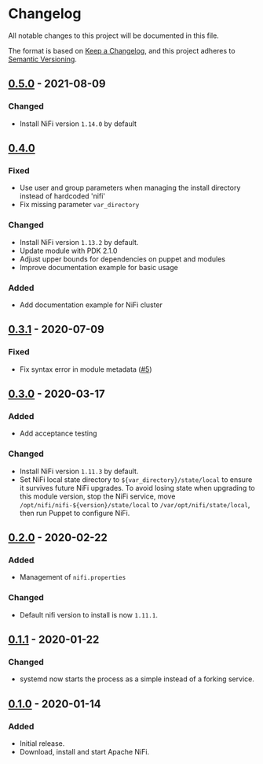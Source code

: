 # Changelog

All notable changes to this project will be documented in this file.

The format is based on [Keep a Changelog](https://keepachangelog.com/en/1.0.0/),
and this project adheres to [Semantic Versioning](https://semver.org/spec/v2.0.0.html).

## [0.5.0] - 2021-08-09
### Changed
- Install NiFi version `1.14.0` by default

## [0.4.0]

### Fixed
- Use user and group parameters when managing the install directory instead of hardcoded 'nifi'
- Fix missing parameter `var_directory`

### Changed
- Install NiFi version `1.13.2` by default.
- Update module with PDK 2.1.0
- Adjust upper bounds for dependencies on puppet and modules
- Improve documentation example for basic usage

### Added
- Add documentation example for NiFi cluster

## [0.3.1] - 2020-07-09

### Fixed

  * Fix syntax error in module metadata ([#5])

## [0.3.0] - 2020-03-17

### Added

* Add acceptance testing

### Changed

* Install NiFi version `1.11.3` by default.
* Set NiFi local state directory to `${var_directory}/state/local` to
  ensure it survives future NiFi upgrades. To avoid losing state when
  upgrading to this module version, stop the NiFi service, move
  `/opt/nifi/nifi-${version}/state/local` to
  `/var/opt/nifi/state/local`, then run Puppet to configure NiFi.

## [0.2.0] - 2020-02-22

### Added

* Management of `nifi.properties`

### Changed

* Default nifi version to install is now `1.11.1`.

## [0.1.1] - 2020-01-22

### Changed

* systemd now starts the process as a simple instead of a forking
  service.

## [0.1.0] - 2020-01-14

### Added

* Initial release.
* Download, install and start Apache NiFi.


[unreleased]: https://github.com/ssm/ssm-nifi/compare/0.5.0...main
[0.5.0]: https://github.com/ssm/ssm-nifi/compare/0.4.0...0.5.0
[0.4.0]: https://github.com/ssm/ssm-nifi/compare/0.3.1...0.4.0
[0.3.1]: https://github.com/ssm/ssm-nifi/compare/0.3.0...0.3.1
[0.3.0]: https://github.com/ssm/ssm-nifi/compare/0.2.0...0.3.0
[0.2.0]: https://github.com/ssm/ssm-nifi/compare/0.1.1...0.2.0
[0.1.1]: https://github.com/ssm/ssm-nifi/compare/0.1.0...0.1.1
[0.1.0]: https://github.com/ssm/ssm-nifi/commits/0.1.0

[#5]: https://github.com/ssm/ssm-nifi/pull/5

